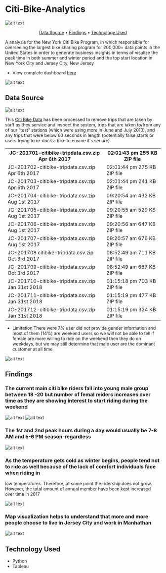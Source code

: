 
# Citi-Bike-Analytics

![alt text](https://d21xlh2maitm24.cloudfront.net/nyc/Annual-Membership-Image.png?mtime=20170331121650)

<p align="center">
  <a href="#data-source">Data Source</a> •
  <a href="#findings">Findings</a> •
  <a href="#technology-Used">Technology Used</a>
</p>

A analysis for the New York Citi Bike Program, in which responsible for overseeing the largest bike sharing program for 200,000+ data points in the United States
 in order to generate business insights in terms of visulize the peak time in both summer and winter period and the top start location in New York City and Jersey City, New Jersey
 
* View complete dashboard [here](https://public.tableau.com/profile/davidgu#!/vizhome/citibikeanalysis/Forcityofficials?publish=yes)

![alt text](https://raw.githubusercontent.com/david880110/Citi-Bike-Analytics/master/image/top_location.png)

## Data Source
![alt text](https://raw.githubusercontent.com/david880110/Citi-Bike-Analytics/master/image/citibikedata.png)

This [Citi Bike Data](https://www.citibikenyc.com/system-data) has been processed to remove trips that are taken by staff as they service and inspect the system, 
trips that are taken to/from any of our “test” stations (which were using more in June and July 2013), and any trips that were below 60 seconds in length 
(potentially false starts or users trying to re-dock a bike to ensure it's secure).

<table>
  <tr>
    <th>JC-201701-citibike-tripdata.csv.zip	Apr 6th 2017
    <a href="https://s3.amazonaws.com/tripdata/201512-citibike-tripdata.zip"></th>
    <th>02:01:43 pm	255 KB	ZIP file</th>
  </tr>
  <tr>
    <td>JC-201702-citibike-tripdata.csv.zip	Apr 6th 2017</td>
    <td>02:01:44 pm	275 KB	ZIP file</td>
  </tr>
  <tr>
    <td>JC-201703-citibike-tripdata.csv.zip	Apr 6th 2017</td>
    <td>02:01:44 pm	241 KB	ZIP file</td>
  </tr>
  <tr>
    <td>JC-201704-citibike-tripdata.csv.zip	Aug 1st 2017</td>
    <td>09:20:54 am	432 KB	ZIP file</td>
  </tr>
  <tr>
    <td>JC-201705-citibike-tripdata.csv.zip	Aug 1st 2017</td>
    <td>09:20:55 am	529 KB	ZIP file</td>
  </tr>
  <tr>
    <td>JC-201706-citibike-tripdata.csv.zip	Aug 1st 2017</td>
    <td>09:20:56 am	647 KB	ZIP file</td>
  </tr>
  <tr>
    <td>JC-201707-citibike-tripdata.csv.zip	Aug 1st 2017</td>
    <td>09:20:57 am	676 KB	ZIP file</td>
  </tr>
  <tr>
    <td>JC-201708 citibike-tripdata.csv.zip	Oct 3rd 2017</td>
    <td>08:52:49 am	711 KB	ZIP file</td>
  </tr>
  <tr>
    <td>JC-201709-citibike-tripdata.csv.zip	Oct 3rd 2017</td>
    <td>08:52:49 am	667 KB	ZIP file</td>
  </tr>
  <tr>
    <td>JC-201710-citibike-tripdata.csv.zip	Jan 31st 2018</td>
    <td>01:15:18 pm	703 KB	ZIP file</td>
  </tr>
  <tr>
    <td>JC-201711-citibike-tripdata.csv.zip	Jan 31st 2018</td>
    <td>01:15:19 pm	477 KB	ZIP file</td>
  </tr>
  <tr>
    <td>JC-201712-citibike-tripdata.csv.zip	Jan 31st 2018</td>
    <td>01:15:19 pm	324 KB	ZIP file</td>
  </tr>
</table>

* Limitation
There were 7% user did not provide gender information and most of them (14%) are weekend users so we will not be able to tell if female are more willing to ride
on the weekend then they do on weekdays, but we may still determine that male user are the dominant customer at all time

![alt text](https://raw.githubusercontent.com/david880110/Citi-Bike-Analytics/master/image/limitation.png)


## Findings 


### The current main citi bike riders fall into young male group between 18 -20 but number of femal reiders increases over time as they are showing interest to start riding during the weekend

![alt text](https://raw.githubusercontent.com/david880110/Citi-Bike-Analytics/master/image/customer_base.png) ![alt text](https://raw.githubusercontent.com/david880110/Citi-Bike-Analytics/master/image/femal_ridership.png)

### The 1st and 2nd peak hours during a day would usually be 7-8 AM and 5-6 PM season-regardless 

![alt text](https://raw.githubusercontent.com/david880110/Citi-Bike-Analytics/master/image/peakhours.png)


### As the temperature gets cold as winter begins, people tend not to ride as well because of the lack of comfort individuals face when riding in
low temperatures. Therefore, at some point the ridership does not grow. However, the total amount of annual member have been kept increased over time in 2017

![alt text](https://raw.githubusercontent.com/david880110/Citi-Bike-Analytics/master/image/2017_growth.png)


### Map visualization helps to understand that more and more people choose to live in Jersey City and work in Manhathan

![alt text](https://raw.githubusercontent.com/david880110/Citi-Bike-Analytics/master/image/popular_location.png)

## Technology Used

-   Python
-   Tableau
